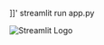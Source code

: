 ]]'
streamlit run app.py   

  
 ![Streamlit Logo](https://streamlit.io/images/brand/streamlit-logo-primary-colormark-darktext.png)

